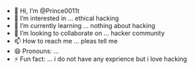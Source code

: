 - 👋 Hi, I’m @Prince0011t
- 👀 I’m interested in ... ethical hacking
- 🌱 I’m currently learning ... nothing about hacking 
- 💞️ I’m looking to collaborate on ... hacker community
- 📫 How to reach me ... pleas tell me
- 😄 Pronouns: ...
- ⚡ Fun fact: ... i do not have any exprience but i love hacking

<!---
Prince0011t/Prince0011t is a ✨ special ✨ repository because its `README.md` (this file) appears on your GitHub profile.
You can click the Preview link to take a look at your changes.
--->
